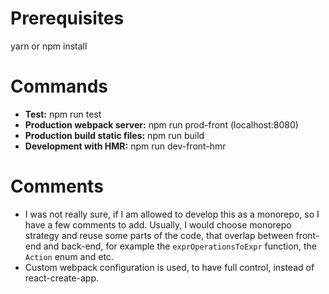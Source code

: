 # Prerequisites

yarn or npm install

# Commands

* **Test:** npm run test
* **Production webpack server:** npm run prod-front (localhost:8080)
* **Production build static files:** npm run build
* **Development with HMR:** npm run dev-front-hmr

# Comments

* I was not really sure, if I am allowed to develop this as a monorepo, so I have a few comments to add. Usually, I would choose monorepo strategy and reuse some parts of the code, that overlap between front-end and back-end, for example the `exprOperationsToExpr` function, the `Action` enum and etc.
* Custom webpack configuration is used, to have full control, instead of react-create-app.
